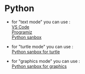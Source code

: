 # Python

- for "text mode" you can use : </br>
    <a href="https://code.visualstudio.com/">VS Code</a> </br>
    <a href="https://www.programiz.com/python-programming/online-compiler/">Programiz</a> </br>
    <a href="https://www.pythonsandbox.com/">Python sanbox</a>
    

- for "turtle mode" you can use : </br>
    <a href="https://www.pythonsandbox.com/turtle">Python sanbox for turtle</a>

- for "graphics mode" you can use : </br> 
    <a href="https://www.pythonsandbox.com/graphics">Python sanbox for graphics</a>
